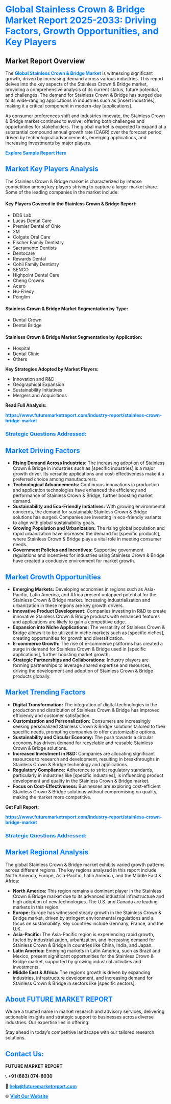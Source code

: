 <h1 style="color: #007BFF;">Global Stainless Crown & Bridge Market Report 2025-2033: Driving Factors, Growth Opportunities, and Key Players</h1>

<section id="overview">
<h2>Market Report Overview</h2>
<p>The <a href="https://www.futuremarketreport.com/industry-report/stainless-crown-bridge-market" style="color: #007BFF; text-decoration: none;"><strong>Global Stainless Crown & Bridge Market</strong></a> is witnessing significant growth, driven by increasing demand across various industries. This report delves into the key aspects of the Stainless Crown & Bridge market, providing a comprehensive analysis of its current status, future potential, and challenges. The demand for Stainless Crown & Bridge has surged due to its wide-ranging applications in industries such as [insert industries], making it a critical component in modern-day [applications].</p>
<p>As consumer preferences shift and industries innovate, the Stainless Crown & Bridge market continues to evolve, offering both challenges and opportunities for stakeholders. The global market is expected to expand at a substantial compound annual growth rate (CAGR) over the forecast period, driven by technological advancements, emerging applications, and increasing investments by major players.</p>
</section>

<section id="overview">
<p><a href="https://www.futuremarketreport.com/request-sample/reportId=79409" style="color: #007BFF; text-decoration: none;"><strong>Explore Sample Report Here</strong></a></p>
</section>

<section id="key-players">
<h2 style="color: #007BFF;">Market Key Players Analysis</h2>
<p>The Stainless Crown & Bridge market is characterized by intense competition among key players striving to capture a larger market share. Some of the leading companies in the market include:</p>
<h4>Key Players Covered in the Stainless Crown & Bridge Report:</h4>
<ul><li>DDS Lab</li><li>Lucas Dental Care</li><li>Premier Dental of Ohio</li><li>3M</li><li>Colgate Oral Care</li><li>Fischer Family Dentistry</li><li>Sacramento Dentists</li><li>Dentocare</li><li>Rewards Dental</li><li>Cohil Family Dentistry</li><li>SENCO</li><li>Highpoint Dental Care</li><li>Cheng Crowns</li><li>Acero</li><li>Hu-Friedy</li><li>Penglim</li></ul>
<h4>Stainless Crown & Bridge Market Segmentation by Type:</h4>
<ul><li>Dental Crown</li><li>Dental Bridge</li></ul>

<h4>Stainless Crown & Bridge Market Segmentation by Application:</h4>
<ul><li>Hospital</li><li>Dental Clinic</li><li>Others</li></ul>
<p><strong>Key Strategies Adopted by Market Players:</strong></p>
<ul>
<li>Innovation and R&D</li>
<li>Geographical Expansion</li>
<li>Sustainability Initiatives</li>
<li>Mergers and Acquisitions</li>
</ul>
</section>

<section>
<p><strong>Read Full Analysis: </strong></p><a href="https://www.futuremarketreport.com/industry-report/stainless-crown-bridge-market" style="color: #007BFF; text-decoration: none;"><strong>https://www.futuremarketreport.com/industry-report/stainless-crown-bridge-market</strong></a>
<h3 style="color: #007BFF;">Strategic Questions Addressed:</h3>
</section>

<section id="driving-factors">
<h2 style="color: #007BFF;">Market Driving Factors</h2>
<ul>
<li><strong>Rising Demand Across Industries:</strong> The increasing adoption of Stainless Crown & Bridge in industries such as [specific industries] is a major growth driver. Its versatile applications and cost-effectiveness make it a preferred choice among manufacturers.</li>
<li><strong>Technological Advancements:</strong> Continuous innovations in production and application technologies have enhanced the efficiency and performance of Stainless Crown & Bridge, further boosting market demand.</li>
<li><strong>Sustainability and Eco-Friendly Initiatives:</strong> With growing environmental concerns, the demand for sustainable Stainless Crown & Bridge solutions has surged. Companies are investing in eco-friendly variants to align with global sustainability goals.</li>
<li><strong>Growing Population and Urbanization:</strong> The rising global population and rapid urbanization have increased the demand for [specific products], where Stainless Crown & Bridge plays a vital role in meeting consumer needs.</li>
<li><strong>Government Policies and Incentives:</strong> Supportive government regulations and incentives for industries using Stainless Crown & Bridge have created a conducive environment for market growth.</li>
</ul>
</section>

<section id="growth-opportunities">
<h2 style="color: #007BFF;">Market Growth Opportunities</h2>
<ul>
<li><strong>Emerging Markets:</strong> Developing economies in regions such as Asia-Pacific, Latin America, and Africa present untapped potential for the Stainless Crown & Bridge market. Increasing industrialization and urbanization in these regions are key growth drivers.</li>
<li><strong>Innovative Product Development:</strong> Companies investing in R&D to create innovative Stainless Crown & Bridge products with enhanced features and applications are likely to gain a competitive edge.</li>
<li><strong>Expansion into Niche Applications:</strong> The versatility of Stainless Crown & Bridge allows it to be utilized in niche markets such as [specific niches], creating opportunities for growth and diversification.</li>
<li><strong>E-commerce Growth:</strong> The rise of e-commerce platforms has created a surge in demand for Stainless Crown & Bridge used in [specific applications], further boosting market growth.</li>
<li><strong>Strategic Partnerships and Collaborations:</strong> Industry players are forming partnerships to leverage shared expertise and resources, driving the development and adoption of Stainless Crown & Bridge products globally.</li>
</ul>
</section>

<section id="trending-factors">
<h2 style="color: #007BFF;">Market Trending Factors</h2>
<ul>
<li><strong>Digital Transformation:</strong> The integration of digital technologies in the production and distribution of Stainless Crown & Bridge has improved efficiency and customer satisfaction.</li>
<li><strong>Customization and Personalization:</strong> Consumers are increasingly seeking personalized Stainless Crown & Bridge solutions tailored to their specific needs, prompting companies to offer customizable options.</li>
<li><strong>Sustainability and Circular Economy:</strong> The push towards a circular economy has driven demand for recyclable and reusable Stainless Crown & Bridge solutions.</li>
<li><strong>Increased Investment in R&D:</strong> Companies are allocating significant resources to research and development, resulting in breakthroughs in Stainless Crown & Bridge technology and applications.</li>
<li><strong>Regulatory Compliance:</strong> Adherence to strict regulatory standards, particularly in industries like [specific industries], is influencing product development and quality in the Stainless Crown & Bridge market.</li>
<li><strong>Focus on Cost-Effectiveness:</strong> Businesses are exploring cost-efficient Stainless Crown & Bridge solutions without compromising on quality, making the market more competitive.</li>
</ul>
</section>

<section>
<p><strong>Get Full Report: </strong></p><a href="https://www.futuremarketreport.com/industry-report/stainless-crown-bridge-market" style="color: #007BFF; text-decoration: none;"><strong>https://www.futuremarketreport.com/industry-report/stainless-crown-bridge-market</strong></a>
<h3 style="color: #007BFF;">Strategic Questions Addressed:</h3>
</section>


<section id="regional-analysis">
<h2 style="color: #007BFF;">Market Regional Analysis</h2>
<p>The global Stainless Crown & Bridge market exhibits varied growth patterns across different regions. The key regions analyzed in this report include North America, Europe, Asia-Pacific, Latin America, and the Middle East & Africa:</p>
<ul>
<li><strong>North America:</strong> This region remains a dominant player in the Stainless Crown & Bridge market due to its advanced industrial infrastructure and high adoption of new technologies. The U.S. and Canada are leading markets in this region.</li>
<li><strong>Europe:</strong> Europe has witnessed steady growth in the Stainless Crown & Bridge market, driven by stringent environmental regulations and a focus on sustainability. Key countries include Germany, France, and the U.K.</li>
<li><strong>Asia-Pacific:</strong> The Asia-Pacific region is experiencing rapid growth, fueled by industrialization, urbanization, and increasing demand for Stainless Crown & Bridge in countries like China, India, and Japan.</li>
<li><strong>Latin America:</strong> Emerging markets in Latin America, such as Brazil and Mexico, present significant opportunities for the Stainless Crown & Bridge market, supported by growing industrial activities and investments.</li>
<li><strong>Middle East & Africa:</strong> The region’s growth is driven by expanding industries, infrastructure development, and increasing demand for Stainless Crown & Bridge in sectors like [specific sectors].</li>
</ul>
</section>

<footer>
<h2 style="color: #007BFF;">About FUTURE MARKET REPORT</h2>
<p>We are a trusted name in market research and advisory services, delivering actionable insights and strategic support to businesses across diverse industries. Our expertise lies in offering:</p>

<p>Stay ahead in today’s competitive landscape with our tailored research solutions.</p>

<h2 style="color: #007BFF;">Contact Us:</h2>
<p><strong>FUTURE MARKET REPORT</strong></p>
<p>📞 <strong>+91 (883) 074-8030</strong></p>
<p>📧 <strong><a href="mailto:help@futuremarketreport.com" style="color: #007BFF;">help@futuremarketreport.com</a></strong></p>
<p>🌐 <strong><a href="https://www.futuremarketreport.com/" style="color: #007BFF;">Visit Our Website</a></strong></p>
</footer>